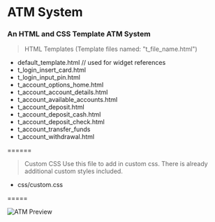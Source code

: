 # ATM System
### An HTML and CSS Template ATM System 

> HTML Templates (Template files named: "t_file_name.html")

+ default_template.html // used for widget references
+ t_login_insert_card.html
+ t_login_input_pin.html
+ t_account_options_home.html
+ t_account_account_details.html
+ t_account_available_accounts.html
+ t_account_deposit.html
+ t_account_deposit_cash.html
+ t_account_deposit_check.html
+ t_account_transfer_funds
+ t_account_withdrawal.html

======
> Custom CSS
Use this file to add in custom css. There is already additional custom styles included.

* css/custom.css

=====

![ATM Preview]('ATM_Bank_Interface_GIF.gif')
